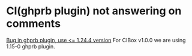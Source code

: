 CI(ghprb plugin) not answering on comments
=====

[Bug in ghprb plugin, use <= 1.24.4 version](https://github.com/propeoplemd/cibox/issues/223)
For CIBox v1.0.0 we are using 1.15-0 ghprb plugin.